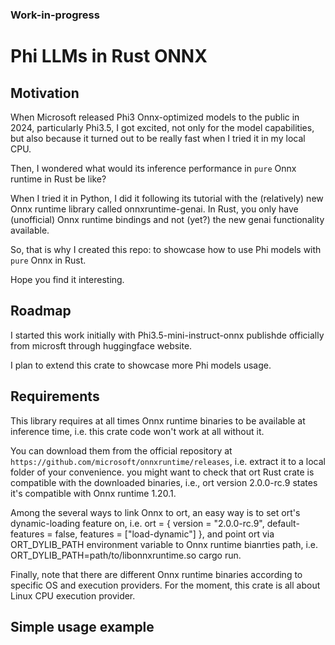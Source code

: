 ### Work-in-progress ###

# Phi LLMs in Rust ONNX

## Motivation

When Microsoft released Phi3 Onnx-optimized models to the public in 2024, particularly Phi3.5, I got excited, not only for the model capabilities, but also because it turned out to be really fast when I tried it in my local CPU.

Then, I wondered what would its inference performance in `pure` Onnx runtime in Rust be like?

When I tried it in Python, I did it following its tutorial with the (relatively) new Onnx runtime library called onnxruntime-genai. In Rust, you only have (unofficial) Onnx runtime bindings and not (yet?) the new genai functionality available.

So, that is why I created this repo: to showcase how to use Phi models with `pure` Onnx in Rust.

Hope you find it interesting.

## Roadmap

I started this work initially with Phi3.5-mini-instruct-onnx publishde officially from microsft through huggingface website. 

I plan to extend this crate to showcase more Phi models usage.

## Requirements

This library requires at all times Onnx runtime binaries to be available at inference time, i.e. this crate code won't work at all without it.

You can download them from the official repository at `https://github.com/microsoft/onnxruntime/releases`, i.e. extract it to a local folder of your convenience. you might want to check that ort Rust crate is compatible with the downloaded binaries, i.e., ort version 2.0.0-rc.9 states it's compatible with Onnx runtime 1.20.1. 

Among the several ways to link Onnx to ort, an easy way is to set ort's dynamic-loading feature on, i.e. ort = { version = "2.0.0-rc.9", default-features = false, features = ["load-dynamic"] }, and point ort via ORT_DYLIB_PATH environment variable to Onnx runtime bianrties path, i.e. ORT_DYLIB_PATH=path/to/libonnxruntime.so cargo run. 

Finally, note that there are different Onnx runtime binaries according to specific OS and execution providers. For the moment, this crate is all about Linux CPU execution provider.

## Simple usage example

```

```
